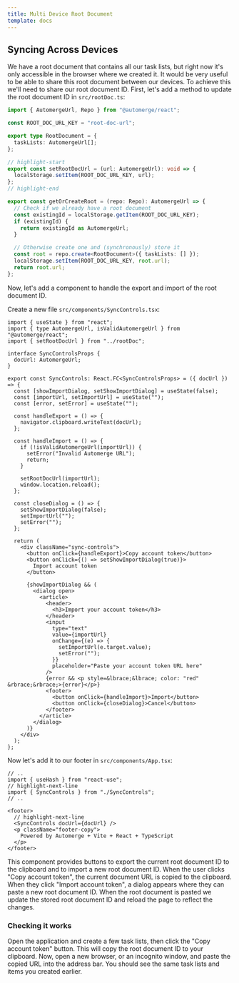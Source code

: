 ```yaml
---
title: Multi Device Root Document
template: docs
---
```


## Syncing Across Devices

We have a root document that contains all our task lists, but right now it's only accessible in the browser where we created it. It would be very useful to be able to share this root document between our devices. To achieve this we'll need to share our root document ID. First, let's add a method to update the root document ID in `src/rootDoc.ts`:

```typescript title="src/rootDoc.ts"
import { AutomergeUrl, Repo } from "@automerge/react";

const ROOT_DOC_URL_KEY = "root-doc-url";

export type RootDocument = {
  taskLists: AutomergeUrl[];
};

// highlight-start
export const setRootDocUrl = (url: AutomergeUrl): void => {
  localStorage.setItem(ROOT_DOC_URL_KEY, url);
};
// highlight-end

export const getOrCreateRoot = (repo: Repo): AutomergeUrl => {
  // Check if we already have a root document
  const existingId = localStorage.getItem(ROOT_DOC_URL_KEY);
  if (existingId) {
    return existingId as AutomergeUrl;
  }

  // Otherwise create one and (synchronously) store it
  const root = repo.create<RootDocument>({ taskLists: [] });
  localStorage.setItem(ROOT_DOC_URL_KEY, root.url);
  return root.url;
};
```

Now, let's add a component to handle the export and import of the root document ID.

Create a new file `src/components/SyncControls.tsx`:


```tsx
import { useState } from "react";
import { type AutomergeUrl, isValidAutomergeUrl } from "@automerge/react";
import { setRootDocUrl } from "../rootDoc";

interface SyncControlsProps {
  docUrl: AutomergeUrl;
}

export const SyncControls: React.FC<SyncControlsProps> = ({ docUrl }) => {
  const [showImportDialog, setShowImportDialog] = useState(false);
  const [importUrl, setImportUrl] = useState("");
  const [error, setError] = useState("");

  const handleExport = () => {
    navigator.clipboard.writeText(docUrl);
  };

  const handleImport = () => {
    if (!isValidAutomergeUrl(importUrl)) {
      setError("Invalid Automerge URL");
      return;
    }

    setRootDocUrl(importUrl);
    window.location.reload();
  };

  const closeDialog = () => {
    setShowImportDialog(false);
    setImportUrl("");
    setError("");
  };

  return (
    <div className="sync-controls">
      <button onClick={handleExport}>Copy account token</button>
      <button onClick={() => setShowImportDialog(true)}>
        Import account token
      </button>

      {showImportDialog && (
        <dialog open>
          <article>
            <header>
              <h3>Import your account token</h3>
            </header>
            <input
              type="text"
              value={importUrl}
              onChange={(e) => {
                setImportUrl(e.target.value);
                setError("");
              }}
              placeholder="Paste your account token URL here"
            />
            {error && <p style=&lbrace;&lbrace; color: "red" &rbrace;&rbrace;>{error}</p>}
            <footer>
              <button onClick={handleImport}>Import</button>
              <button onClick={closeDialog}>Cancel</button>
            </footer>
          </article>
        </dialog>
      )}
    </div>
  );
};
```

Now let's add it to our footer in `src/components/App.tsx`:

```tsx
// ..
import { useHash } from "react-use";
// highlight-next-line
import { SyncControls } from "./SyncControls";
// ..

<footer>
  // highlight-next-line
  <SyncControls docUrl={docUrl} />
  <p className="footer-copy">
    Powered by Automerge + Vite + React + TypeScript
  </p>
</footer>
```

This component provides buttons to export the current root document ID to the clipboard and to import a new root document ID. When the user clicks "Copy account token", the current document URL is copied to the clipboard. When they click "Import account token", a dialog appears where they can paste a new root document ID. When the root document is pasted we update the stored root document ID and reload the page to reflect the changes.

### Checking it works

Open the application and create a few task lists, then click the "Copy account token" button. This will copy the root document ID to your clipboard. Now, open a new browser, or an incognito window, and paste the copied URL into the address bar. You should see the same task lists and items you created earlier.
